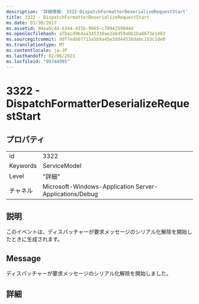 ```yaml
---
description: '詳細情報: 3322-DispatchFormatterDeserializeRequestStart'
title: 3322 - DispatchFormatterDeserializeRequestStart
ms.date: 03/30/2017
ms.assetid: 94ea9c4d-6344-431b-9965-c7094259044d
ms.openlocfilehash: afbacd964aa345330ae2a6459a0b1ba8673e1483
ms.sourcegitcommit: ddf7edb67715a5b9a45e3dd44536dabc153c1de0
ms.translationtype: MT
ms.contentlocale: ja-JP
ms.lasthandoff: 02/06/2021
ms.locfileid: "99744995"
---
```

# <a name="3322---dispatchformatterdeserializerequeststart"></a>3322 - DispatchFormatterDeserializeRequestStart

## <a name="properties"></a>プロパティ  
  
|||  
|-|-|  
|id|3322|  
|Keywords|ServiceModel|  
|Level|"詳細"|  
|チャネル|Microsoft-Windows-Application Server-Applications/Debug|  
  
## <a name="description"></a>説明  

 このイベントは、ディスパッチャーが要求メッセージのシリアル化解除を開始したときに生成されます。  
  
## <a name="message"></a>Message  

 ディスパッチャーが要求メッセージのシリアル化解除を開始しました。  
  
## <a name="details"></a>詳細

